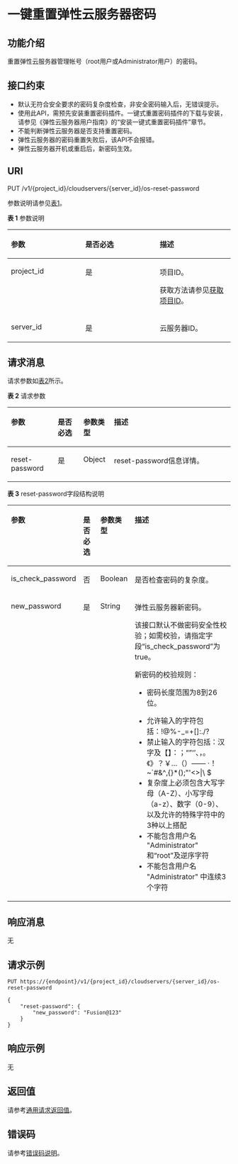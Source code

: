 # 一键重置弹性云服务器密码<a name="ZH-CN_TOPIC_0125978578"></a>

## 功能介绍<a name="section941732182911"></a>

重置弹性云服务器管理帐号（root用户或Administrator用户）的密码。

## 接口约束<a name="section17851195815301"></a>

-   默认无符合安全要求的密码复杂度检查，非安全密码输入后，无错误提示。
-   使用此API，需预先安装重置密码插件。一键式重置密码插件的下载与安装，请参见《弹性云服务器用户指南》的“安装一键式重置密码插件”章节。
-   不能判断弹性云服务器是否支持重置密码。
-   弹性云服务器的密码重置失败后，该API不会报错。
-   弹性云服务器开机或重启后，新密码生效。

## URI<a name="section85409429323"></a>

PUT /v1/\{project\_id\}/cloudservers/\{server\_id\}/os-reset-password

参数说明请参见[表1](#table35528365105553)。

**表 1**  参数说明

<a name="table35528365105553"></a>
<table><thead align="left"><tr id="row17119455105553"><th class="cellrowborder" valign="top" width="33.33333333333333%" id="mcps1.2.4.1.1"><p id="p37105578"><a name="p37105578"></a><a name="p37105578"></a>参数</p>
</th>
<th class="cellrowborder" valign="top" width="33.33333333333333%" id="mcps1.2.4.1.2"><p id="p52761866"><a name="p52761866"></a><a name="p52761866"></a>是否必选</p>
</th>
<th class="cellrowborder" valign="top" width="33.33333333333333%" id="mcps1.2.4.1.3"><p id="p45852771"><a name="p45852771"></a><a name="p45852771"></a>描述</p>
</th>
</tr>
</thead>
<tbody><tr id="row39853249105553"><td class="cellrowborder" valign="top" width="33.33333333333333%" headers="mcps1.2.4.1.1 "><p id="p6887725105553"><a name="p6887725105553"></a><a name="p6887725105553"></a>project_id</p>
</td>
<td class="cellrowborder" valign="top" width="33.33333333333333%" headers="mcps1.2.4.1.2 "><p id="p21034813105553"><a name="p21034813105553"></a><a name="p21034813105553"></a>是</p>
</td>
<td class="cellrowborder" valign="top" width="33.33333333333333%" headers="mcps1.2.4.1.3 "><p id="p37593705"><a name="p37593705"></a><a name="p37593705"></a>项目ID。</p>
<p id="p1180512217438"><a name="p1180512217438"></a><a name="p1180512217438"></a>获取方法请参见<a href="获取项目ID.md">获取项目ID</a>。</p>
</td>
</tr>
<tr id="row670727210579"><td class="cellrowborder" valign="top" width="33.33333333333333%" headers="mcps1.2.4.1.1 "><p id="p41505172105731"><a name="p41505172105731"></a><a name="p41505172105731"></a>server_id</p>
</td>
<td class="cellrowborder" valign="top" width="33.33333333333333%" headers="mcps1.2.4.1.2 "><p id="p6475762105731"><a name="p6475762105731"></a><a name="p6475762105731"></a>是</p>
</td>
<td class="cellrowborder" valign="top" width="33.33333333333333%" headers="mcps1.2.4.1.3 "><p id="p54774717105731"><a name="p54774717105731"></a><a name="p54774717105731"></a><span id="text119488356372"><a name="text119488356372"></a><a name="text119488356372"></a>云服务器</span>ID。</p>
</td>
</tr>
</tbody>
</table>

## 请求消息<a name="section149851224366"></a>

请求参数如[表2](#table41782128362)所示。

**表 2**  请求参数

<a name="table41782128362"></a>
<table><thead align="left"><tr id="row17178181253615"><th class="cellrowborder" valign="top" width="20.979999999999997%" id="mcps1.2.5.1.1"><p id="p3178612173615"><a name="p3178612173615"></a><a name="p3178612173615"></a>参数</p>
</th>
<th class="cellrowborder" valign="top" width="11.48%" id="mcps1.2.5.1.2"><p id="p1775122317363"><a name="p1775122317363"></a><a name="p1775122317363"></a>是否必选</p>
</th>
<th class="cellrowborder" valign="top" width="13.71%" id="mcps1.2.5.1.3"><p id="p2017861210364"><a name="p2017861210364"></a><a name="p2017861210364"></a>参数类型</p>
</th>
<th class="cellrowborder" valign="top" width="53.83%" id="mcps1.2.5.1.4"><p id="p71791812113610"><a name="p71791812113610"></a><a name="p71791812113610"></a>描述</p>
</th>
</tr>
</thead>
<tbody><tr id="row817971293614"><td class="cellrowborder" valign="top" width="20.979999999999997%" headers="mcps1.2.5.1.1 "><p id="p54426520364"><a name="p54426520364"></a><a name="p54426520364"></a>reset-password</p>
</td>
<td class="cellrowborder" valign="top" width="11.48%" headers="mcps1.2.5.1.2 "><p id="p16442195218369"><a name="p16442195218369"></a><a name="p16442195218369"></a>是</p>
</td>
<td class="cellrowborder" valign="top" width="13.71%" headers="mcps1.2.5.1.3 "><p id="p12442185213364"><a name="p12442185213364"></a><a name="p12442185213364"></a>Object</p>
</td>
<td class="cellrowborder" valign="top" width="53.83%" headers="mcps1.2.5.1.4 "><p id="p15444145213368"><a name="p15444145213368"></a><a name="p15444145213368"></a>reset-password信息详情。</p>
</td>
</tr>
</tbody>
</table>

**表 3**  reset-password字段结构说明

<a name="table18857142453714"></a>
<table><thead align="left"><tr id="row1685772419373"><th class="cellrowborder" valign="top" width="21.197880211978802%" id="mcps1.2.5.1.1"><p id="p45178406910"><a name="p45178406910"></a><a name="p45178406910"></a>参数</p>
</th>
<th class="cellrowborder" valign="top" width="11.638836116388362%" id="mcps1.2.5.1.2"><p id="p9674164915213"><a name="p9674164915213"></a><a name="p9674164915213"></a>是否必选</p>
</th>
<th class="cellrowborder" valign="top" width="13.828617138286173%" id="mcps1.2.5.1.3"><p id="p7517134010913"><a name="p7517134010913"></a><a name="p7517134010913"></a>参数类型</p>
</th>
<th class="cellrowborder" valign="top" width="53.33466653334666%" id="mcps1.2.5.1.4"><p id="p165174408911"><a name="p165174408911"></a><a name="p165174408911"></a>描述</p>
</th>
</tr>
</thead>
<tbody><tr id="row627514710476"><td class="cellrowborder" valign="top" width="21.197880211978802%" headers="mcps1.2.5.1.1 "><p id="p727684711473"><a name="p727684711473"></a><a name="p727684711473"></a>is_check_password</p>
</td>
<td class="cellrowborder" valign="top" width="11.638836116388362%" headers="mcps1.2.5.1.2 "><p id="p11276104754711"><a name="p11276104754711"></a><a name="p11276104754711"></a>否</p>
</td>
<td class="cellrowborder" valign="top" width="13.828617138286173%" headers="mcps1.2.5.1.3 "><p id="p327664714711"><a name="p327664714711"></a><a name="p327664714711"></a>Boolean</p>
</td>
<td class="cellrowborder" valign="top" width="53.33466653334666%" headers="mcps1.2.5.1.4 "><p id="p8276154710476"><a name="p8276154710476"></a><a name="p8276154710476"></a>是否检查密码的复杂度。</p>
</td>
</tr>
<tr id="row10857524123713"><td class="cellrowborder" valign="top" width="21.197880211978802%" headers="mcps1.2.5.1.1 "><p id="p7335458133717"><a name="p7335458133717"></a><a name="p7335458133717"></a>new_password</p>
</td>
<td class="cellrowborder" valign="top" width="11.638836116388362%" headers="mcps1.2.5.1.2 "><p id="p15675849165216"><a name="p15675849165216"></a><a name="p15675849165216"></a>是</p>
</td>
<td class="cellrowborder" valign="top" width="13.828617138286173%" headers="mcps1.2.5.1.3 "><p id="p6335145853717"><a name="p6335145853717"></a><a name="p6335145853717"></a>String</p>
</td>
<td class="cellrowborder" valign="top" width="53.33466653334666%" headers="mcps1.2.5.1.4 "><p id="p10335155833718"><a name="p10335155833718"></a><a name="p10335155833718"></a>弹性云服务器新密码。</p>
<p id="p4794429104512"><a name="p4794429104512"></a><a name="p4794429104512"></a>该接口默认不做密码安全性校验；如需校验，请指定字段“is_check_password”为true。</p>
<div class="p" id="p6659145412161"><a name="p6659145412161"></a><a name="p6659145412161"></a>新密码的校验规则：<a name="ul949011328538"></a><a name="ul949011328538"></a><ul id="ul949011328538"><li>密码长度范围为8到26位。</li></ul>
<a name="ul4927955104717"></a><a name="ul4927955104717"></a><ul id="ul4927955104717"><li>允许输入的字符包括：!@%-_=+[]:./?</li><li>禁止输入的字符包括：汉字及【】：；“”‘’、，。《》？￥…（）—— &middot;！~`#&amp;^,{}*();"'&lt;&gt;|\ $</li><li>复杂度上必须包含大写字母（A-Z）、小写字母（a-z）、数字（0-9）、以及允许的特殊字符中的3种以上搭配</li><li>不能包含用户名 "Administrator" 和“root”及逆序字符</li><li>不能包含用户名 "Administrator" 中连续3个字符</li></ul>
</div>
</td>
</tr>
</tbody>
</table>

## 响应消息<a name="section11833339153819"></a>

无

## 请求示例<a name="section1656913472380"></a>

```
PUT https://{endpoint}/v1/{project_id}/cloudservers/{server_id}/os-reset-password
```

```
{
	"reset-password": {
		"new_password": "Fusion@123"
	}
}
```

## 响应示例<a name="section65471335192418"></a>

无

## 返回值<a name="zh-cn_topic_0092803065_zh-cn_topic_0020212692_section22960139"></a>

请参考[通用请求返回值](通用请求返回值.md)。

## 错误码<a name="zh-cn_topic_0092803065_zh-cn_topic_0067161469_zh-cn_topic_0057973179_section23611955"></a>

请参考[错误码说明](错误码说明.md)。

